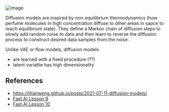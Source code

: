 




![image](https://user-images.githubusercontent.com/2610866/207792897-3b791f6f-cdd4-4a6a-8092-a61db8f5f0f3.png)


Diffusion models are inspired by non-equilibrium thermodynamics (how perfume molecules in high concentration diffuse to other areas in sapce to reach equilibrium state). They define a Markov chain of diffusion steps to slowly add random noise to data and then learn to reverse the diffusion process  to construct desired data samples from the noise.

Unlike VAE or flow models, diffusion models
  - are learned with a fixed procedure (??)
  - latent variable has high dimensionality



## References
 
  - https://lilianweng.github.io/posts/2021-07-11-diffusion-models/
  - [Fast AI Lesson 9](https://www.youtube.com/watch?v=_7rMfsA24Ls)
  - [Fast AI Lesson 10](https://www.youtube.com/watch?v=6StU6UtZEbU)
